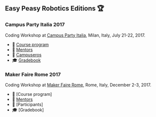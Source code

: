 ## Easy Peasy Robotics Editions :trophy:

### Campus Party Italia 2017
Coding Workshop at [Campus Party Italia](http://campuse.ro/events/campus-party-italia-2017/workshop), Milan, Italy, July 21-22, 2017.
- 📖 [Course program](./cpi17/course-program.md)
- 👴 [Mentors](./cpi17/mentors.md)
- 🙋 [Campuseros](./cpi17/campuseros.md)
- 🎓 [Gradebook](https://easy-peasy-robotics.github.io/cpi17-gradebook)

### Maker Faire Rome 2017
Coding Workshop at [Maker Faire Rome](http://www.makerfairerome.eu/en/), Rome, Italy, December 2-3, 2017.
- 📖 [Course program]
- 👴 [Mentors](./mfr17/mentors.md)
- 🙋 [Participants]
- 🎓 [Gradebook]
